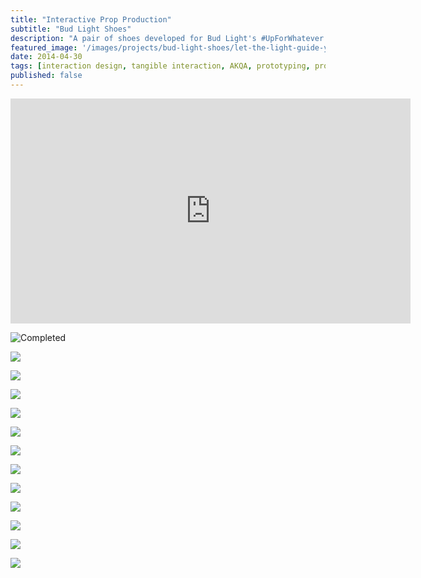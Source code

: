 ```yaml
---
title: "Interactive Prop Production"
subtitle: "Bud Light Shoes"
description: "A pair of shoes developed for Bud Light's #UpForWhatever campaign"
featured_image: '/images/projects/bud-light-shoes/let-the-light-guide-you.png'
date: 2014-04-30
tags: [interaction design, tangible interaction, AKQA, prototyping, production]
published: false
---
```


<iframe src="https://player.vimeo.com/video/343865737" width="640" height="360" frameborder="0" allow="autoplay; fullscreen" allowfullscreen></iframe>

![Completed](/images/projects/bud-light-shoes/build-complete.png)

![](/images/projects/bud-light-shoes/notes-1.jpg)

![](/images/projects/bud-light-shoes/notes-2.jpg)

![](/images/projects/bud-light-shoes/design.png)

![](/images/projects/bud-light-shoes/design-compare-1.jpg)

![](/images/projects/bud-light-shoes/design-compare-2.jpg)

![](/images/projects/bud-light-shoes/laser-cut.png)

![](/images/projects/bud-light-shoes/build-process-1.png)

![](/images/projects/bud-light-shoes/build-process-2.jpg)

![](/images/projects/bud-light-shoes/build-process-3.png)

![](/images/projects/bud-light-shoes/first-build.jpg)

![](/images/projects/bud-light-shoes/build-complete.png)

![](/images/projects/bud-light-shoes/lights.png)
